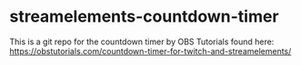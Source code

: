 # streamelements-countdown-timer
This is a git repo for the countdown timer by OBS Tutorials found here: https://obstutorials.com/countdown-timer-for-twitch-and-streamelements/
